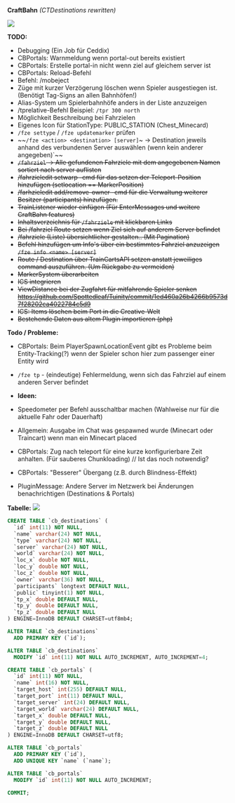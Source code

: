 **CraftBahn** _(CTDestinations rewritten)_

![](https://media.tenor.com/images/b31da936191fcccadb8fc6e0fc777070/tenor.gif)

**TODO:**
- Debugging (Ein Job für Ceddix)
- CBPortals: Warnmeldung wenn portal-out bereits existiert
- CBPortals: Erstelle portal-in nicht wenn ziel auf gleichem server ist
- CBPortals: Reload-Befehl
- Befehl: /mobeject
- Züge mit kurzer Verzögerung löschen wenn Spieler ausgestiegen ist. (Benötigt Tag-Signs an allen Bahnhöfen!)
- Alias-System um Spielerbahnhöfe anders in der Liste anzuzeigen
- /tprelative-Befehl Beispiel: `/tpr 300 north`
- Möglichkeit Beschreibung bei Fahrzielen
- Eigenes Icon für StationType: PUBLIC_STATION (Chest_Minecard)
- `/fze settype` / `/fze updatemarker` prüfen
- ~~`/fze <action> <destination> [server]`~ -> Destination jeweils anhand des verbundenen Server auswählen (wenn kein anderer angegeben)`~~
- ~~`/fahrziel` <destination> -> Alle gefundenen Fahrziele mit dem angegebenen Namen sortiert nach server auflisten~~
- ~~/fahrzieledit setwarp -cmd für das setzen der Teleport-Position hinzufügen (setlocation == MarkerPosition)~~
- ~~/farhzieledit add/remove-owner -cmd für die Verwaltung weiterer Besitzer (participants) hinzufügen.~~
- ~~TrainListener wieder einfügen (Für EnterMessages und weitere CraftBahn features)~~
- ~~Inhaltsverzeichnis für `/fahrziele` mit klickbaren Links~~
- ~~Bei /fahrziel Route setzen wenn Ziel sich auf anderem Server befindet~~ 
- ~~/fahrziele (Liste) übersichtlicher gestalten.. (Mit Pagination)~~
- ~~Befehl hinzufügen um Info's über ein bestimmtes Fahrziel anzuzeigen `/fze info <name> [server]`~~
- ~~Route / Destination über TrainCartsAPI setzen anstatt jeweiliges command auszuführen. (Um Rückgabe zu vermeiden)~~
- ~~MarkerSystem überarbeiten~~
- ~~ICS integrieren~~
- ~~ViewDistance bei der Zugfahrt für mitfahrende Spieler senken https://github.com/Spottedleaf/Tuinity/commit/1ed460a26b4266b9573d7f28202ca4022784c5d9~~
- ~~ICS: Items löschen beim Port in die Creative-Welt~~
- ~~Bestehende Daten aus altem Plugin importieren (php)~~

**Todo / Probleme:**
- CBPortals: Beim PlayerSpawnLocationEvent gibt es Probleme beim Entity-Tracking(?) wenn der Spieler schon hier zum passenger einer Entity wird
- `/fze tp` - (eindeutige) Fehlermeldung, wenn sich das Fahrziel auf einem anderen Server befindet

- **Ideen:**
- Speedometer per Befehl ausschaltbar machen (Wahlweise nur für die aktuelle Fahr oder Dauerhaft)
- Allgemein: Ausgabe im Chat was gespawned wurde (Minecart oder Traincart) wenn man ein Minecart placed
- CBPortals: Zug nach teleport für eine kurze konfigurierbare Zeit anhalten. (Für sauberes Chunkloading) // Ist das noch notwendig?
- CBPortals: "Besserer" Übergang (z.B. durch Blindness-Effekt)
- PluginMessage: Andere Server im Netzwerk bei Änderungen benachrichtigen (Destinations & Portals)

**Tabelle:**
![](https://craft-together.de/~irgendsoeintyp/chrome_42JbdTaOft.png)

``` sql
CREATE TABLE `cb_destinations` (
  `id` int(11) NOT NULL,
  `name` varchar(24) NOT NULL,
  `type` varchar(24) NOT NULL,
  `server` varchar(24) NOT NULL,
  `world` varchar(24) NOT NULL,
  `loc_x` double NOT NULL,
  `loc_y` double NOT NULL,
  `loc_z` double NOT NULL,
  `owner` varchar(36) NOT NULL,
  `participants` longtext DEFAULT NULL,
  `public` tinyint(1) NOT NULL,
  `tp_x` double DEFAULT NULL,
  `tp_y` double DEFAULT NULL,
  `tp_z` double DEFAULT NULL
) ENGINE=InnoDB DEFAULT CHARSET=utf8mb4;

ALTER TABLE `cb_destinations`
  ADD PRIMARY KEY (`id`);

ALTER TABLE `cb_destinations`
  MODIFY `id` int(11) NOT NULL AUTO_INCREMENT, AUTO_INCREMENT=4;

CREATE TABLE `cb_portals` (
  `id` int(11) NOT NULL,
  `name` int(16) NOT NULL,
  `target_host` int(255) DEFAULT NULL,
  `target_port` int(11) DEFAULT NULL,
  `target_server` int(24) DEFAULT NULL,
  `target_world` varchar(24) DEFAULT NULL,
  `target_x` double DEFAULT NULL,
  `target_y` double DEFAULT NULL,
  `target_z` double DEFAULT NULL
) ENGINE=InnoDB DEFAULT CHARSET=utf8;

ALTER TABLE `cb_portals`
  ADD PRIMARY KEY (`id`),
  ADD UNIQUE KEY `name` (`name`);

ALTER TABLE `cb_portals`
  MODIFY `id` int(11) NOT NULL AUTO_INCREMENT;

COMMIT;
```


